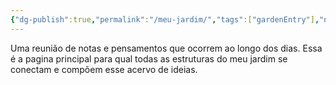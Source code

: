 ```yaml
---
{"dg-publish":true,"permalink":"/meu-jardim/","tags":["gardenEntry"],"noteIcon":""}
---
```



Uma reunião de notas e pensamentos que ocorrem ao longo dos dias.
Essa é a pagina principal para qual todas as estruturas do meu jardim se conectam e compõem esse acervo de ideias.
